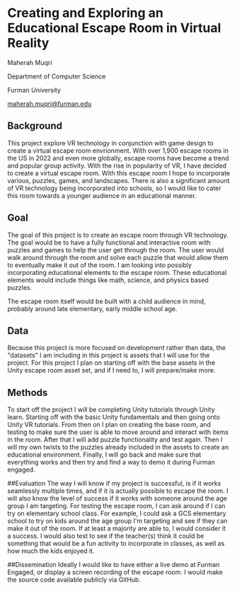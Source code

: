# Creating and Exploring an Educational Escape Room in Virtual Reality

Maherah Muqri

Department of Computer Science

Furman University

maherah.muqri@furman.edu

## Background
This project explore VR technology in conjunction with game design to create a virtual escape room envrionment.
With over 1,900 escape rooms in the US in 2022 and even more globally, escape rooms have become a trend
and popular group activity. With the rise in popularity of VR, I have decided to create a virtual escape room.
With this escape room I hope to incorporate various, puzzles, games, and landscapes.
There is also a significant amount of VR technology being incorporated into schools,
so I would like to cater this room towards a younger audience in an educational manner.


## Goal
The goal of this project is to create an escape room through VR
technology. The goal would be to have a fully functional and interactive
room with puzzles and games to help the user get through the room. The
user would walk around through the room and solve each puzzle that would
allow them to eventually make it out of the room. I am looking into
possibly incorporating educational elements to the escape room.
These educational elements would include things like math, science, and
physics based puzzles.

The escape room itself would be built with a child audience in mind,
probably around late elementary, early middle school age.


## Data
Because this project is more focused on development rather than data, the "datasets" I am including in this project is assets that I will use for the project. For this project I plan on starting off with the base assets in the Unity escape room asset set, and if I need to, I will prepare/make more.


## Methods
To start off the project I will be completing Unity tutorials through Unity learn. Starting off with the basic Unity fundamentals and then going onto Unity VR tutorials. From then on I plan on creating the base room, and testing to make sure the user is able to move around and interact with items in the room. After that I will add puzzle functionality and test again. Then I will my own twists to the puzzles already included in the assets to create an educational environment. Finally, I will go back and make sure that everything works and then try and find a way to demo it during Furman engaged.


##Evaluation
The way I will know if my project is successful, is if it works seamlessly multiple times, and if it is actually possible to escape the room. I will also know the level of success if it works with someone around the age group I am targeting. For testing the escape room, I can ask around if I can try on elementary school class. For example, I could ask a GCS elementary school to try on kids around the age group I'm targeting and see if they can make it out of the room. If at least a majority are able to, I would consider it a success. I would also test to see if the teacher(s) think it could be something that would be a fun activity to incorporate in classes, as well as how much the kids enjoyed it.


##Dissemination
Ideally I would like to have either a live demo at Furman Engaged, or display a screen recording of the escape room. I would make the source code available publicly via GitHub.


